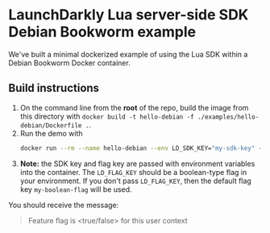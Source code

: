 # LaunchDarkly Lua server-side SDK Debian Bookworm example

We've built a minimal dockerized example of using the Lua SDK within a Debian Bookworm Docker container. 

## Build instructions

1. On the command line from the **root** of the repo, build the image from this directory with `docker build -t hello-debian -f ./examples/hello-debian/Dockerfile .`.
2. Run the demo with
    ```bash
    docker run --rm --name hello-debian --env LD_SDK_KEY="my-sdk-key" --env LD_FLAG_KEY="my-boolean-flag" hello-debian
    ```
3. **Note:** the SDK key and flag key are passed with environment variables into the container. The `LD_FLAG_KEY` should be a boolean-type flag in your environment. If you don't pass 
`LD_FLAG_KEY`, then the default flag key `my-boolean-flag` will be used.

You should receive the message:
> Feature flag is <true/false> for this user context

